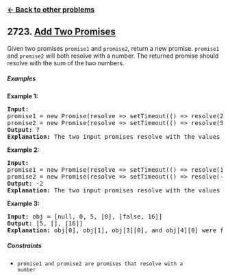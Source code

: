 ### [&#8592; Back to other problems](../../README.md)

## 2723. [Add Two Promises](https://leetcode.com/problems/add-two-promises/)

Given two promises `promise1` and `promise2`, return a new promise. `promise1` and `promise2` will
both
resolve with a number. The returned promise should resolve with the sum of the two numbers.

##### Examples

**Example 1:**

<pre>
<b>Input:</b>
promise1 = new Promise(resolve => setTimeout(() => resolve(2), 20)), 
promise2 = new Promise(resolve => setTimeout(() => resolve(5), 60))
<b>Output:</b> 7
<b>Explanation:</b> The two input promises resolve with the values of 2 and 5 respectively. The returned promise should resolve with a value of 2 + 5 = 7. The time the returned promise resolves is not judged for this problem.
</pre>

**Example 2:**

<pre>
<b>Input:</b>
promise1 = new Promise(resolve => setTimeout(() => resolve(10), 50)), 
promise2 = new Promise(resolve => setTimeout(() => resolve(-12), 30))
<b>Output:</b> -2
<b>Explanation:</b> The two input promises resolve with the values of 10 and -12 respectively. The returned promise should resolve with a value of 10 + -12 = -2.
</pre>

**Example 3:**

<pre>
<b>Input:</b> obj = [null, 0, 5, [0], [false, 16]]
<b>Output:</b> [5, [], [16]]
<b>Explanation:</b> obj[0], obj[1], obj[3][0], and obj[4][0] were falsy and removed.
</pre>

##### Constraints

* <code>promise1 and promise2 are promises that resolve with a number</code>
